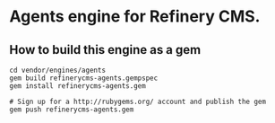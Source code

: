 # Agents engine for Refinery CMS.

## How to build this engine as a gem

    cd vendor/engines/agents
    gem build refinerycms-agents.gempspec
    gem install refinerycms-agents.gem
    
    # Sign up for a http://rubygems.org/ account and publish the gem
    gem push refinerycms-agents.gem